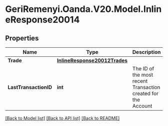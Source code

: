 # GeriRemenyi.Oanda.V20.Model.InlineResponse20014
## Properties

Name | Type | Description | Notes
------------ | ------------- | ------------- | -------------
**Trade** | [**InlineResponse20012Trades**](InlineResponse20012Trades.md) |  | [optional] 
**LastTransactionID** | **int** | The ID of the most recent Transaction created for the Account | [optional] 

[[Back to Model list]](../README.md#documentation-for-models) [[Back to API list]](../README.md#documentation-for-api-endpoints) [[Back to README]](../README.md)

